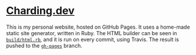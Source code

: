 # [Charding.dev](https://charding.dev/)

This is my personal website, hosted on GitHub Pages.
It uses a home-made static site generator, written in Ruby.
The HTML builder can be seen in [`build/html.rb`](https://github.com/xsanda/charding.dev/blob/main/build/html.rb), and it is run on every commit, using Travis.
The result is pushed to the [`gh-pages`](https://github.com/xsanda/charding.dev/tree/gh-pages) branch.
